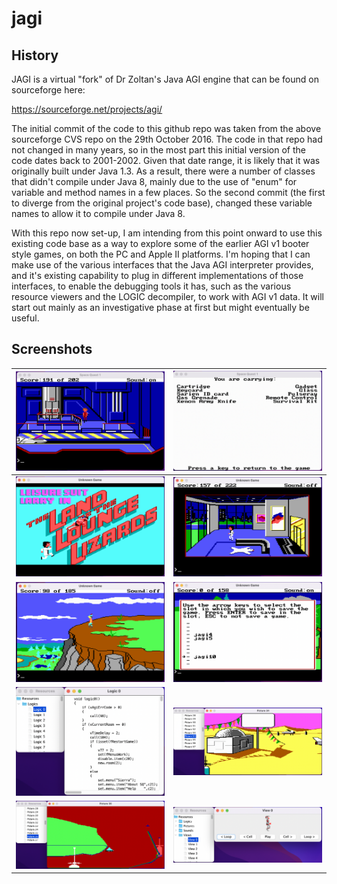 # jagi

## History

JAGI is a virtual "fork" of Dr Zoltan's Java AGI engine that can be found on sourceforge here:

https://sourceforge.net/projects/agi/

The initial commit of the code to this github repo was taken from the above sourceforge CVS repo on the 29th October 2016. The code in that repo had not changed in many years, so in the most part this initial version of the code dates back to 2001-2002. Given that date range, it is likely that it was originally built under Java 1.3. As a result, there were a number of classes that didn't compile under Java 8, mainly due to the use of "enum" for variable and method names in a few places. So the second commit (the first to diverge from the original project's code base), changed these variable names to allow it to compile under Java 8.

With this repo now set-up, I am intending from this point onward to use this existing code base as a way to explore some of the earlier AGI v1 booter style games, on both the PC and Apple II platforms. I'm hoping that I can make use of the various interfaces that the Java AGI interpreter provides, and it's existing capability to plug in different implementations of those interfaces, to enable the debugging tools it has, such as the various resource viewers and the LOGIC decompiler, to work with AGI v1 data. It will start out mainly as an investigative phase at first but might eventually be useful.

## Screenshots

![](img/ss1.png)           |  ![](img/ss2.png)
:-------------------------:|:-------------------------:
![](img/ss3.png)  |  ![](img/ss4.png)
![](img/ss5.png)     |  ![](img/ss6.png)
![](img/ss7.png)     |  ![](img/ss8.png)
![](img/ss9.png)     |  ![](img/ss10.png)


